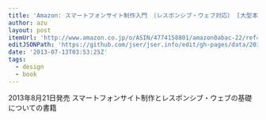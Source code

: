 ```yaml
---
title: 'Amazon: スマートフォンサイト制作入門 〔レスポンシブ・ウェブ対応〕 [大型本]: ネットイヤークラフト株式会社, 荒井 千佳, 入江 寿栄'
author: azu
layout: post
itemUrl: 'http://www.amazon.co.jp/o/ASIN/4774158801/amazon0abac-22/ref=nosim'
editJSONPath: 'https://github.com/jser/jser.info/edit/gh-pages/data/2013/07/index.json'
date: '2013-07-13T03:53:25Z'
tags:
  - design
  - book
---
```

2013年8月21日発売
スマートフォンサイト制作とレスポンシブ・ウェブの基礎についての書籍
